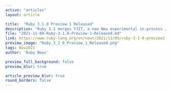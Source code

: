 ```yaml
---
active: "articles"
layout: article

title:  "Ruby 3.1.0 Preview 1 Released"
description: "Ruby 3.1 merges YJIT, a new New experimental in-process JIT compiler developed by Shopify."
file: "2021-11-09-Ruby-3.1.0-Preview-1-Released.md"
link: https://www.ruby-lang.org/en/news/2021/11/09/ruby-3-1-0-preview1-released
preview_image: "Ruby_3_1_0_Preview_1_Released.png"
tags: Nov2021
author: 'Ruby News'

preview_full_background: false
preview_blur: true

article_preview_blur: true
round_borders: false
---
```

